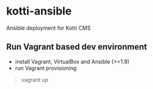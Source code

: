 kotti-ansible
=============
Ansible deployment for Kotti CMS

Run Vagrant based dev environment
---------------------------------

* install Vagrant, VirtualBox and Ansible (>=1.9)
* run Vagrant provisioning
> vagrant up
